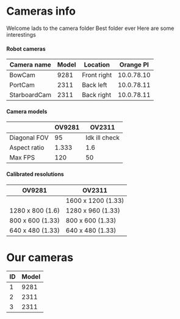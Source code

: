 # Cameras info
Welcome lads to the camera folder
Best folder ever
Here are some interestings

#### Robot cameras
| Camera name | Model | Location | Orange PI |
| - | - | - | - |
| BowCam | 9281 | Front right | 10.0.78.10 |
| PortCam | 2311 | Back left | 10.0.78.11 |
| StarboardCam | 2311 | Back right | 10.0.78.11 |

#### Camera models
|    | OV9281 | OV2311 |
|----|--------|--------|
| Diagonal FOV | 95 | Idk ill check |
| Aspect ratio | 1.333 | 1.6 |
| Max FPS | 120 | 50 |

#### Calibrated resolutions
| OV9281 | OV2311 |
| - | - |
| | 1600 x 1200 (1.33) |
| 1280 x 800 (1.6) | 1280 x 960 (1.33) |
| 800 x 600 (1.33) | 800 x 600 (1.33) |
| 640 x 480 (1.33) | 640 x 480 (1.33) |

# Our cameras

| ID | Model |
| -- | ----- |
| 1  | 9281  |
| 2  | 2311  |
| 3  | 2311  |